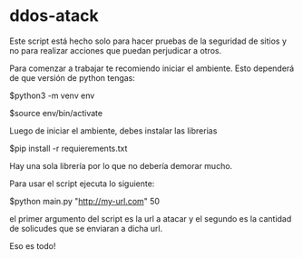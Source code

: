 # ddos-atack
Este script está hecho solo para hacer pruebas de la seguridad de sitios y no para realizar acciones que puedan perjudicar a otros.

Para comenzar a trabajar te recomiendo iniciar el ambiente. Esto dependerá de que versión de python tengas:

$python3 -m venv env

$source env/bin/activate

Luego de iniciar el ambiente, debes instalar las librerias

$pip install -r requierements.txt

Hay una sola librería por lo que no debería demorar mucho.

Para usar el script ejecuta lo siguiente:

$python main.py "http://my-url.com" 50

el primer argumento del script es la url a atacar y el segundo es la cantidad de solicudes que se enviaran a dicha url.

Eso es todo!
